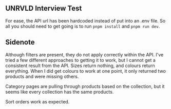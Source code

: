 ## UNRVLD Interview Test

For ease, the API url has been hardcoded instead of put into an .env file. So all you should need to get going is to run `pnpm install` and `pnpm run dev`.

## Sidenote

Although filters are present, they do not apply correctly within the API. I've tried a few different approaches to getting it to work, but I cannot get a consistent result from the API. Sizes return nothing, and colours return everything. When I did get colours to work at one point, it only returned two products and were missing others.

Category pages are pulling through products based on the collection, but it seems like every collection has the same products.

Sort orders work as expected.
